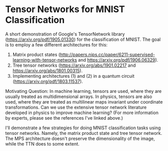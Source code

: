 # Tensor Networks for MNIST Classification

A short demonstration of Google's TensorNetwork library (https://arxiv.org/pdf/1905.01330) for the classification of MNIST.
The goal is to employ a few different architectures for this:

1. Matrix product states (http://papers.nips.cc/paper/6211-supervised-learning-with-tensor-networks and https://arxiv.org/pdf/1906.06329).
2. Tree tensor networks (https://arxiv.org/abs/1901.02217 and https://arxiv.org/abs/1801.00315).
3. Implementing architectures (1) and (2) in a quantum circuit (https://arxiv.org/pdf/1803.11537).

Motivating Question: In machine learning, tensors are used, where they are usually treated as multidimensional arrays. 
In physics, tensors are also used, where they are treated as multilinear maps invariant under coordinate transformations.
Can we use the extensive tensor network literature developed in physics to improve machine learning? (For more information
by experts, please see the references I've linked above.)

I'll demonstrate a few strategies for doing MNIST classification tasks using tensor networks. Namely, the matrix product state and
tree tensor network. The MPS architecture doesn't preserve the dimensionality of the image, while the TTN
does to some extent.